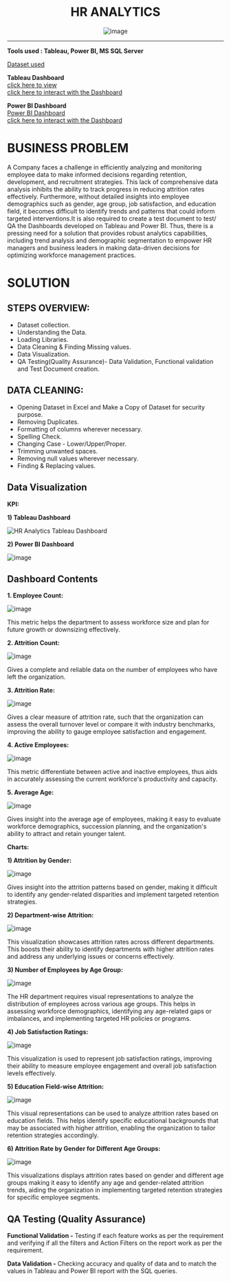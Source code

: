 <div align='center'> <h1> HR ANALYTICS </div>
  
<div align='center'> 

![image](https://github.com/sharanya-27/HR-Analytics/assets/142989454/c1e09862-4496-477c-8752-cc022abab730)

</div>

____


__Tools used : Tableau, Power BI, MS SQL Server__

[Dataset used](https://github.com/sharanya-27/HR-Analytics/files/14546814/hrdata.csv)

__Tableau Dashboard__    
[click here to view](https://github.com/sharanya-27/HR-Analytics/assets/142989454/7ee835be-7022-4a40-b5fa-83102761455d)   
[click here to interact with the Dashboard](https://public.tableau.com/views/HRAnalyticsDashboard_17088846860500/HRAnalyticsDashboard?:language=en-GB&:sid=&:display_count=n&:origin=viz_share_link) 

__Power BI Dashboard__   
[Power BI Dashboard](https://github.com/sharanya-27/HR-Analytics/files/14546830/HR_Analytics_BI_Dashboard.pdf)   
[click here to interact with the Dashboard](https://app.powerbi.com/view?r=eyJrIjoiODBhYzY1ZGEtMmM0OS00YjkwLTkxYzYtZTBiNWEzYjMyZDE4IiwidCI6IjZmMTFlMWQzLTEyMTAtNDk5YS1iMjY0LTU2NzA0NTY4OGUyNyJ9)

__<h1>BUSINESS PROBLEM</h1>__
A Company faces a challenge in efficiently analyzing and monitoring employee data to make informed decisions regarding retention, development, and recruitment strategies. This lack of comprehensive data analysis inhibits the ability to track progress in reducing attrition rates effectively. Furthermore, without detailed insights into employee demographics such as gender, age group, job satisfaction, and education field, it becomes difficult to identify trends and patterns that could inform targeted interventions.It is also required to create a test document to test/ QA the Dashboards developed on Tableau and Power BI. Thus, there is a pressing need for a solution that provides robust analytics capabilities, including trend analysis and demographic segmentation to empower HR managers and business leaders in making data-driven decisions for optimizing workforce management practices.

__<h1>SOLUTION</h1>__

__<h2>STEPS OVERVIEW:</h2>__
+ Dataset collection.  
+ Understanding the Data.  
+ Loading Libraries.  
+ Data Cleaning & Finding Missing values.  
+ Data Visualization.
+ QA Testing(Quality Assurance)- Data Validation, Functional validation and Test Document creation. 

__<h2>DATA CLEANING:</h2>__
+ Opening Dataset in Excel and Make a Copy of Dataset for security purpose.
+ Removing Duplicates.
+ Formatting of columns wherever necessary.
+ Spelling Check.
+ Changing Case - Lower/Upper/Proper.
+ Trimming unwanted spaces.
+ Removing null values wherever necessary.
+ Finding & Replacing values.

__<h2>Data Visualization</h2>__

__KPI:__

__1) Tableau Dashboard__

![HR Analytics Tableau Dashboard](https://github.com/sharanya-27/HR-Analytics/assets/142989454/2182dc75-cc1b-45d9-a8b9-2ecee6ecc2cc)

__2) Power BI Dashboard__

![image](https://github.com/sharanya-27/HR-Analytics/assets/142989454/9e9c4335-58a2-4e64-8577-b12cc7d4e3c2)

__<h2>Dashboard Contents</h2>__

__1. Employee Count:__

![image](https://github.com/sharanya-27/HR-Analytics/assets/142989454/954bc720-0271-4a88-b7c1-6913a07c0207)

This metric helps the department to assess workforce size and plan for future growth or downsizing effectively.

__2. Attrition Count:__

![image](https://github.com/sharanya-27/HR-Analytics/assets/142989454/faab3f3c-870a-4355-b4b2-92cdc0843185)

Gives a complete and reliable data on the number of employees who have left the organization.

__3. Attrition Rate:__

![image](https://github.com/sharanya-27/HR-Analytics/assets/142989454/79d996ab-5a2b-4d68-a811-b1b779937e38)

Gives a clear measure of attrition rate, such that the organization can assess the overall turnover level or compare it with industry benchmarks, improving the ability to gauge employee satisfaction and engagement.

__4. Active Employees:__

![image](https://github.com/sharanya-27/HR-Analytics/assets/142989454/e6454fba-72f6-438a-8262-fcbfd60bb220)

This metric differentiate between active and inactive employees, thus aids in accurately assessing the current workforce's productivity and capacity.

__5. Average Age:__

![image](https://github.com/sharanya-27/HR-Analytics/assets/142989454/eca1bc5e-0878-4d0d-abcb-bf4419b3b307)

Gives insight into the average age of employees, making it easy to evaluate workforce demographics, succession planning, and the organization's ability to attract and retain younger talent.

__Charts:__

__1) Attrition by Gender:__

![image](https://github.com/sharanya-27/HR-Analytics/assets/142989454/d106bfa1-aa05-43c9-9c9e-46140ddceb0c)

Gives insight into the attrition patterns based on gender, making it difficult to identify any gender-related disparities and implement targeted retention strategies.

__2) Department-wise Attrition:__

![image](https://github.com/sharanya-27/HR-Analytics/assets/142989454/bb002f8e-7f4b-48a9-acb7-e509a528cdac)

This visualization showcases attrition rates across different departments. This boosts their ability to identify departments with higher attrition rates and address any underlying issues or concerns effectively.

__3) Number of Employees by Age Group:__

![image](https://github.com/sharanya-27/HR-Analytics/assets/142989454/47fd090c-fec4-45f1-9790-3540f2aebd14)

The HR department requires visual representations to analyze the distribution of employees across various age groups. This helps in assessing workforce demographics, identifying any age-related gaps or imbalances, and implementing targeted HR policies or programs.

__4) Job Satisfaction Ratings:__

![image](https://github.com/sharanya-27/HR-Analytics/assets/142989454/184db909-26ec-4fd4-bcca-5dec5e66bf66)

This visualization is used to represent job satisfaction ratings, improving their ability to measure employee engagement and overall job satisfaction levels effectively.

__5) Education Field-wise Attrition:__

![image](https://github.com/sharanya-27/HR-Analytics/assets/142989454/254a6cdd-7d53-4f95-be43-f57e489dd611)

This visual representations can be used to analyze attrition rates based on education fields. This helps identify specific educational backgrounds that may be associated with higher attrition, enabling the organization to tailor retention strategies accordingly.

__6) Attrition Rate by Gender for Different Age Groups:__

![image](https://github.com/sharanya-27/HR-Analytics/assets/142989454/c70ab8d7-d4bd-4564-bc83-56f1212e5e5b)

This visualizations displays attrition rates based on gender and different age groups making it easy to identify any age and gender-related attrition trends, aiding the organization in implementing targeted retention strategies for specific employee segments.

__<h2>QA Testing (Quality Assurance)</h2>__

__Functional Validation -__ Testing if each feature works as per the requirement and verifying if all the filters and Action Filters on the report work as per the requirement.

__Data Validation -__ Checking accuracy and quality of data and to match the values in Tableau and Power BI report with the SQL queries.
















